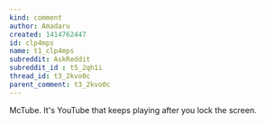 ```yaml
---
kind: comment
author: Amadaru
created: 1414762447
id: clp4mps
name: t1_clp4mps
subreddit: AskReddit
subreddit_id : t5_2qh1i
thread_id: t3_2kvo0c
parent_comment: t3_2kvo0c
---
```


McTube. It's YouTube that keeps playing after you lock the screen.
